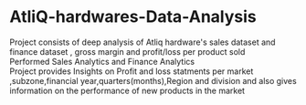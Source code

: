 # AtliQ-hardwares-Data-Analysis
Project consists of deep analysis of Atliq hardware's sales dataset and finance dataset , gross margin and profit/loss per product sold  
Performed Sales Analytics and Finance Analytics    
Project provides Insights on Profit and loss statments per market ,subzone,financial year,quarters(months),Region and division and also gives
information on the performance of new products in the market

